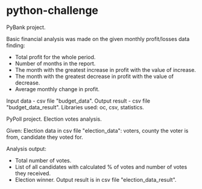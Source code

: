 # python-challenge

PyBank project.

Basic financial analysis was made on the given monthly profit/losses data finding:
- Total profit for the whole period.
- Number of months in the report.
- The month with the greatest increase in profit with the value of increase.
- The month with the greatest decrease in profit with the value of decrease.
- Average monthly change in profit.

Input data - csv file "budget_data".
Output result - csv file "budget_data_result".
Libraries used: oc, csv, statistics.



PyPoll project.
Election votes analysis.

Given:
Election data in csv file "election_data":
voters, county the voter is from, candidate they voted for.

Analysis output:
- Total number of votes.
- List of all candidates with calculated % of votes and number of votes they received.
- Election winner.
Output result is in csv file "election_data_result".
